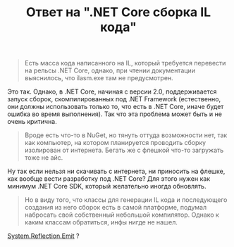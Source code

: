 ﻿---
title: "Ответ на \".NET Core сборка IL кода\""
se.owner.user_id: 240512
se.owner.display_name: "MSDN.WhiteKnight"
se.owner.link: "https://ru.stackoverflow.com/users/240512/msdn-whiteknight"
se.answer_id: 1031901
se.question_id: 1029079
se.post_type: answer
se.score: 0
se.is_accepted: False
---
<blockquote>
  <p>Есть масса кода написанного на IL, который требуется перевести на рельсы .NET Core, однако, при чтении документации выяснилось, что ilasm.exe там не предусмотрен.</p>
</blockquote>

<p>Это так. Однако, в .NET Core, начиная с версии 2.0, поддерживается запуск сборок, скомпилированных под .NET Framework (естественно, они должны использовать только то, что есть в .NET Core, иначе будет ошибка во время выполнения). Так что эта проблема может быть и не очень критична.</p>

<blockquote>
  <p>Вроде есть что-то в NuGet, но тянуть оттуда возможности нет, так как компьютер, на котором планируется проводить сборку изолирован от интернета. Бегать же с флешкой что-то загружать тоже не айс. </p>
</blockquote>

<p>Ну так если нельзя ни скачивать с интернета, ни приносить на флешке, как вообще вести разработку под .NET Core? Для этого нужен как минимум .NET Core SDK, который желательно иногда обновлять.</p>

<blockquote>
  <p>Но в виду того, что классы для генерации IL кода и последующего создания из него сборок есть в самой платформе, подумал набросать свой собственный небольшой компилятор. Однако к каким классам обратиться, инфы нигде не нашел.</p>
</blockquote>

<p><a href="https://docs.microsoft.com/en-us/dotnet/api/system.reflection.emit" rel="nofollow noreferrer">System.Reflection.Emit</a> ?</p>
